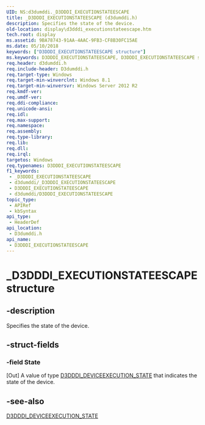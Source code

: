 ```yaml
---
UID: NS:d3dumddi._D3DDDI_EXECUTIONSTATEESCAPE
title: _D3DDDI_EXECUTIONSTATEESCAPE (d3dumddi.h)
description: Specifies the state of the device.
old-location: display\d3dddi_executionstateescape.htm
tech.root: display
ms.assetid: 9BA78743-91AA-4AAC-9FB3-CF8B30FC15AE
ms.date: 05/10/2018
keywords: ["D3DDDI_EXECUTIONSTATEESCAPE structure"]
ms.keywords: D3DDDI_EXECUTIONSTATEESCAPE, D3DDDI_EXECUTIONSTATEESCAPE structure [Display Devices], _D3DDDI_EXECUTIONSTATEESCAPE, d3dumddi/D3DDDI_EXECUTIONSTATEESCAPE, display.d3dddi_executionstateescape
req.header: d3dumddi.h
req.include-header: D3dumddi.h
req.target-type: Windows
req.target-min-winverclnt: Windows 8.1
req.target-min-winversvr: Windows Server 2012 R2
req.kmdf-ver: 
req.umdf-ver: 
req.ddi-compliance: 
req.unicode-ansi: 
req.idl: 
req.max-support: 
req.namespace: 
req.assembly: 
req.type-library: 
req.lib: 
req.dll: 
req.irql: 
targetos: Windows
req.typenames: D3DDDI_EXECUTIONSTATEESCAPE
f1_keywords:
 - _D3DDDI_EXECUTIONSTATEESCAPE
 - d3dumddi/_D3DDDI_EXECUTIONSTATEESCAPE
 - D3DDDI_EXECUTIONSTATEESCAPE
 - d3dumddi/D3DDDI_EXECUTIONSTATEESCAPE
topic_type:
 - APIRef
 - kbSyntax
api_type:
 - HeaderDef
api_location:
 - D3dumddi.h
api_name:
 - D3DDDI_EXECUTIONSTATEESCAPE
---
```


# _D3DDDI_EXECUTIONSTATEESCAPE structure


## -description

Specifies the state of the device.

## -struct-fields

### -field State

[Out] A value of type <a href="/windows-hardware/drivers/ddi/d3dumddi/ne-d3dumddi-_d3dddi_deviceexecution_state">D3DDDI_DEVICEEXECUTION_STATE</a> that indicates the state of the device.

## -see-also

<a href="/windows-hardware/drivers/ddi/d3dumddi/ne-d3dumddi-_d3dddi_deviceexecution_state">D3DDDI_DEVICEEXECUTION_STATE</a>